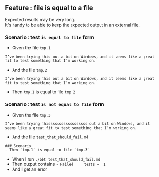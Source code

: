 ## Feature : file is equal to a file

Expected results may be very long.  
It's handy to be able to keep the expected output in an external file.  

### Scenario : test `is equal to file` form

- Given the file `tmp.1`
```
I’ve been trying this out a bit on Windows, and it seems like a great fit to test something that I’m working on.
```
- And the file `tmp.2`
```
I’ve been trying this out a bit on Windows, and it seems like a great fit to test something that I’m working on.
```

- Then `tmp.1` is equal to file `tmp.2`

### Scenario : test `is not equal to file` form

- Given the file `tmp.3`
```
I’ve been trying thissssssssssssssssss out a bit on Windows, and it seems like a great fit to test something that I’m working on.
```
- And the file `test_that_should_fail.md`
```
### Scenario
- Then `tmp.1` is equal to file `tmp.3`
```

- When I run `./bbt test_that_should_fail.md`
- Then output contains `- Failed     tests =  1`
- And I get an error




